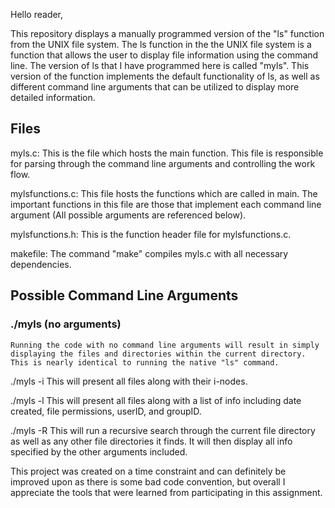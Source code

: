 Hello reader,

This repository displays a manually programmed version of the "ls" function from the UNIX file system. 
The ls function in the the UNIX file system is a function that allows the user to display file information using the command line. The version
of ls that I have programmed here is called "myls". This version of the function implements the default functionality of ls, as well as different 
command line arguments that can be utilized to display more detailed information.

## Files

myls.c:
	This is the file which hosts the main function. This file is responsible for parsing through the command line arguments and controlling the work flow.
	
mylsfunctions.c:
	This file hosts the functions which are called in main. The important functions in this file are those that implement each command line argument 
	(All possible arguments are referenced below).
	
mylsfunctions.h:
	This is the function header file for mylsfunctions.c.
	
makefile:
	The command "make" compiles myls.c with all necessary dependencies.

## Possible Command Line Arguments

### ./myls (no arguments)
	Running the code with no command line arguments will result in simply displaying the files and directories within the current directory. This is nearly identical to running the native "ls" command.

./myls -i 
	This will present all files along with their i-nodes.
	
./myls -l 
	This will present all files along with a list of info including
	date created, file permissions, userID, and groupID.
	
./myls -R
	This will run a recursive search through the current file directory as well as any 
	other file directories it finds. It will then display all info specified by the other
	arguments included.


This project was created on a time constraint and can definitely be improved upon as there is some bad code convention, but overall I appreciate the tools that were learned from participating in this assignment.
